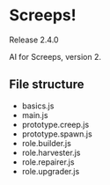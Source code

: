# Screeps!
Release 2.4.0

AI for Screeps, version 2.

## File structure
- basics.js
- main.js
- prototype.creep.js
- prototype.spawn.js
- role.builder.js
- role.harvester.js
- role.repairer.js
- role.upgrader.js
